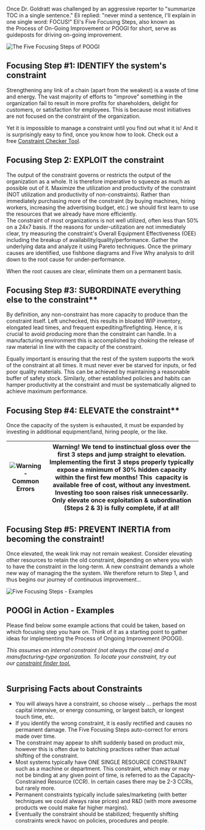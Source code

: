 Once Dr. Goldratt was challenged by an aggressive reporter to "summarize TOC in a single sentence." Eli replied: "never mind a sentence, I'll explain in one single word: FOCUS!" Eli's Five Focusing Steps, also known as the Process of On-Going Improvement or POOGI for short, serve as guideposts for driving on-going improvement.

![The Five Focusing Steps of POOGI](https://www.tocinstitute.org/uploads/1/1/0/9/110976539/3705669_2.jpg)

## Focusing Step #1: IDENTIFY the system's constraint

Strengthening any link of a chain (apart from the weakest) is a waste of time and energy. The vast majority of efforts to "improve" something in the organization fail to result in more profits for shareholders, delight for customers, or satisfaction for employees. This is because most initiatives are not focused on the constraint of the organization.   
  
Yet it is impossible to manage a constraint until you find out what it is! And it is surprisingly easy to find, once you know how to look. Check out a free [Constraint Checker Tool](https://www.tocinstitute.org/identify-your-constraint.html).

## Focusing Step 2: EXPLOIT the constraint

The output of the constraint governs or restricts the output of the organization as a whole. It is therefore imperative to squeeze as much as possible out of it. Maximize the utilization and productivity of the constraint (NOT utilization and productivity of non-constraints). Rather than immediately purchasing more of the constraint (by buying machines, hiring workers, increasing the advertising budget, etc.) we should ﻿first learn to use the resources that we already have more efficiently.   
﻿
﻿The constraint of most organizations is not well utilized, often less than 50% on a 24x7 basis. If the reasons for under-utilization are not immediately clear, try measuring the constraint's Overall Equipment Effectiveness (OEE) including the breakup of availability/quality/performance. Gather the underlying data and analyze it using Pareto techniques. Once the primary causes are identified, use fishbone diagrams and Five Why analysis to drill down to the root cause for under-performance.  
  
When the root causes are clear, eliminate them on a permanent basis. 

## Focusing Step #3: SUBORDINATE everything else to the constraint**

By definition, any non-constraint has more capacity to produce than the constraint itself. Left unchecked, this results in bloated WIP inventory, elongated lead times, and frequent expediting/firefighting. Hence, it is crucial to avoid producing more than the constraint can handle. In a manufacturing environment this is accomplished by choking the release of raw material in line with the capacity of the constraint.  
  
Equally important is ensuring that the rest of the system supports the work of the constraint at all times. It must never ever be starved for inputs, or fed poor quality materials. This can be achieved by maintaining a reasonable buffer of safety stock. Similarly, other established policies and habits can hamper productivity at the constraint and must be systematically aligned to achieve maximum performance.

## Focusing Step #4: ELEVATE the constraint**

Once the capacity of the system is exhausted, it must be expanded by investing in additional equipment/land, hiring people, or the like.

| ![Warning - Common Errors](https://www.tocinstitute.org/uploads/1/1/0/9/110976539/3678235_2.png) | Warning! We tend to instinctual gloss over the first 3 steps and jump straight to elevation. Implementing the first 3 steps properly typically expose a minimum of 30% hidden capacity within the first few months! This  capacity is available free of cost, without any investment. Investing too soon raises risk unnecessarily. Only elevate once exploitation & subordination (Steps 2 & 3) is fully complete, if at all! |
| ------------------------------------------------------------------------------------------------ | ------------------------------------------------------------------------------------------------------------------------------------------------------------------------------------------------------------------------------------------------------------------------------------------------------------------------------------------------------------------------------------------------------------------------------ |

## Focusing Step #5: PREVENT INERTIA from becoming the constraint!

Once elevated, the weak link may not remain weakest. Consider elevating other resources to retain the old constraint, depending on where you wish to have the constraint in the long-term. A new constraint demands a whole new way of managing the the system. We therefore return to Step 1, and thus begins our journey of continuous improvement...  
  

![Five Focusing Steps - Examples](https://www.tocinstitute.org/uploads/1/1/0/9/110976539/1460720877_2.png)

## POOGI in Action - Examples

Please find below some example actions that could be taken, based on which focusing step you hare on. Think of it as a starting point to gather ideas for implementing the Process of Ongoing Improvement (POOGI).  
  
_This assumes an internal constraint (not always the case) and a manufacturing-type organization. To locate your constraint, try out our [constraint finder tool.](https://www.tocinstitute.org/identify-your-constraint.html)_  
   
## Surprising Facts about Constraints  

- You will always have a constraint, so choose wisely ... perhaps the most capital intensive, or energy consuming, or largest batch, or longest touch time, etc.
- If you identify the wrong constraint, it is easily rectified and causes no permanent damage. The Five Focusing Steps auto-correct for errors made over time.
- The constraint may appear to shift suddenly based on product mix, however this is often due to batching practices rather than actual shifting of the constraint.  
- Most systems typically have ONE SINGLE RESOURCE CONSTRAINT such as a machine or department. This constraint, which may or may not be binding at any given point of time, is referred to as the Capacity-Constrained Resource (CCR). In certain cases there may be 2-3 CCRs, but rarely more.  
- Permanent constraints typically include sales/marketing (with better techniques we could always raise prices) and R&D (with more awesome products we could make far higher margins).  
- Eventually the constraint should be stabilized; frequently shifting constraints wreck havoc on policies, procedures and people.